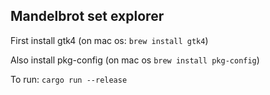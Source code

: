 ## Mandelbrot set explorer

First install gtk4 (on mac os: `brew install gtk4`)

Also install pkg-config (on mac os `brew install pkg-config`)

To run: `cargo run --release`
